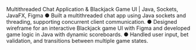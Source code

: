 Multithreaded Chat Application & Blackjack Game UI | Java, Sockets, JavaFX, Figma
● Built a multithreaded chat app using Java sockets and threading, supporting concurrent client communication.
● Designed wireframe for an interactive Blackjack game UI with Figma and developed game logic in Java with dynamic scoreboards.
● Handled user input, bet validation, and transitions between multiple game states.
